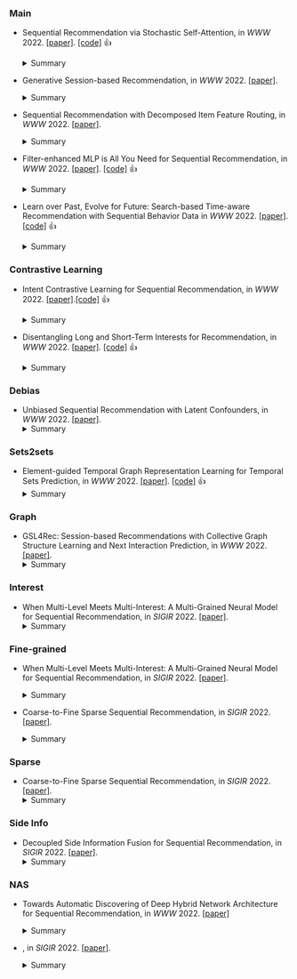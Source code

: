 
### Main
* Sequential Recommendation via Stochastic Self-Attention, in *WWW* 2022. [\[paper\]](https://dl.acm.org/doi/pdf/10.1145/3485447.3512077). [\[code\]](https://github.com/zfan20/STOSA) :thumbsup: 
    <details>
    <summary>Summary</summary>
    <strong>Motivation</strong>.  users’ real-world sequential behaviors are uncertain rather than deterministic, posing a significant challenge to present techniques. We further suggest that dot-product-based approaches cannot fully capture collaborative transitivity, which can be derived in **item-item transitions** inside sequences and is beneficial for cold start items. We further argue that BPR loss has no constraint on positive and sampled negative items, which misleads the optimization.
    <strong>Solution</strong>. It embeds each item as a stochastic Gaussian distribution, the covariance of which encodes the uncertainty.
    <strong>Datasets</strong>.  
    <strong>Baselines</strong>. 
    <strong>Future</strong>. 
    <strong>Ins</strong>.
    </details>
 
* Generative Session-based Recommendation, in *WWW* 2022. [\[paper\]](https://dl.acm.org/doi/pdf/10.1145/3485447.3512095).
    <details>
    <summary>Summary</summary>
    <strong>Motivation</strong>. Data sparsity.
    <strong>Solution</strong>. The first adversarial module aims to make the generated samples conform to the underlying patterns of the real user sequential preference (rationality requirement). The second adversarial module is targeted at widening the model experiences by generating samples which can induce larger model losses (informativeness requirement).
    <strong>Datasets</strong>.  
    <strong>Baselines</strong>. 
    <strong>Future</strong>. 
    <strong>Ins</strong>.
    </details>

* Sequential Recommendation with Decomposed Item Feature Routing, in *WWW* 2022. [\[paper\]](https://dl.acm.org/doi/pdf/10.1145/3485447.3512101). 
    <details>
    <summary>Summary</summary>
    <strong>Motivation</strong>. Data Augmentation  
    <strong>Solution</strong>. 
    <strong>Datasets</strong>.  
    <strong>Baselines</strong>. 
    <strong>Future</strong>. 
    <strong>Ins</strong>.
    </details>
    
* Filter-enhanced MLP is All You Need for Sequential Recommendation, in *WWW* 2022. [\[paper\]](https://dl.acm.org/doi/pdf/10.1145/3485447.3512111). [\[code\]](https://github.com/RUCAIBox/FMLP-Rec) :thumbsup: 
    <details>
    <summary>Summary</summary>
    <strong>Motivation</strong>.  
    <strong>Solution</strong>. 
    <strong>Datasets</strong>.  
    <strong>Baselines</strong>. 
    <strong>Future</strong>. 
    <strong>Ins</strong>.
    </details>
    
* Learn over Past, Evolve for Future: Search-based Time-aware Recommendation with Sequential Behavior Data in *WWW* 2022. [\[paper\]](https://dl.acm.org/doi/pdf/10.1145/3485447.3512117). [\[code\]](https://github.com/Jinjiarui/STARec) :thumbsup: 
    <details>
    <summary>Summary</summary>
    <strong>Motivation</strong>.  
    <strong>Solution</strong>. 
    <strong>Datasets</strong>.  
    <strong>Baselines</strong>. 
    <strong>Future</strong>. 
    <strong>Ins</strong>.
    </details>    

### Contrastive Learning
* Intent Contrastive Learning for Sequential Recommendation, in *WWW* 2022. [\[paper\]](https://dl.acm.org/doi/pdf/10.1145/3485447.3512090).[\[code\]](https://github.com/salesforce/ICLRec) :thumbsup: 
    <details>
    <summary>Summary</summary>
    <strong>Motivation</strong>.  
    <strong>Solution</strong>. 
    <strong>Datasets</strong>.  
    <strong>Baselines</strong>. 
    <strong>Future</strong>. 
    <strong>Ins</strong>.
    </details>
    
* Disentangling Long and Short-Term Interests for Recommendation, in *WWW* 2022. [\[paper\]](https://dl.acm.org/doi/pdf/10.1145/3485447.3512098). [\[code\]](https://github.com/tsinghua-fib-lab/CLSR) :thumbsup: 
    <details>
    <summary>Summary</summary>
    <strong>Motivation</strong>.  
    <strong>Solution</strong>. 
    <strong>Datasets</strong>.  
    <strong>Baselines</strong>. 
    <strong>Future</strong>. 
    <strong>Ins</strong>.
    </details>
    

    
### Debias
* Unbiased Sequential Recommendation with Latent Confounders, in *WWW* 2022. [\[paper\]](https://dl.acm.org/doi/pdf/10.1145/3485447.3512090). 
    <details>
    <summary>Summary</summary>
    <strong>Motivation</strong>. the observational data may have been contaminated by the exposure or selection biases, which renders the learned sequential models unreliable. 
    <strong>Solution</strong>. 
    <strong>Datasets</strong>.  
    <strong>Baselines</strong>. 
    <strong>Future</strong>. 
    <strong>Ins</strong>.
    </details>

### Sets2sets
* Element-guided Temporal Graph Representation Learning for Temporal Sets Prediction, in *WWW* 2022. [\[paper\]](https://dl.acm.org/doi/pdf/10.1145/3485447.3512064). [\[code\]](https://github.com/yule-BUAA/ETGNN) :thumbsup: 
    <details>
    <summary>Summary</summary>
    <strong>Motivation</strong>. Recent studies on temporal sets prediction follow the same pipeline that only learns from each user’s own sequence, which fails to discover the collaborative signals among the sequences of **different users**. <strong>Solution</strong>. Element-guided larger graph. <strong>Datasets</strong>. DC, TaoBao, JD, and TMS.   <strong>Baselines</strong>. DNNTSP.
    <strong>Future</strong>. (1) Example-based interpretability? (2) Disentangling. (3) How to revise BasketTR based on this method. (4) DuoRec?
    <strong>Ins</strong>. Their model.
    </details>
    
### Graph
* GSL4Rec: Session-based Recommendations with Collective Graph Structure Learning and Next Interaction Prediction, in *WWW* 2022. [\[paper\]](https://dl.acm.org/doi/pdf/10.1145/3485447.3512085).
    <details>
    <summary>Summary</summary>
    <strong>Motivation</strong>.  
    <strong>Solution</strong>. 
    <strong>Datasets</strong>.  
    <strong>Baselines</strong>. 
    <strong>Future</strong>. 
    <strong>Ins</strong>.
    </details>

### Interest
* When Multi-Level Meets Multi-Interest: A Multi-Grained Neural Model for Sequential Recommendation, in *SIGIR* 2022. [\[paper\]](https://arxiv.org/abs/2205.01286).
    <details>
    <summary>Summary</summary>
    <strong>Motivation</strong>.  
    <strong>Solution</strong>. 
    <strong>Datasets</strong>.  
    <strong>Baselines</strong>. 
    <strong>Future</strong>. 
    <strong>Ins</strong>.
    </details>

### Fine-grained
* When Multi-Level Meets Multi-Interest: A Multi-Grained Neural Model for Sequential Recommendation, in *SIGIR* 2022. [\[paper\]](https://arxiv.org/abs/2205.01286).
    <details>
    <summary>Summary</summary>
    <strong>Motivation</strong>.  
    <strong>Solution</strong>. 
    <strong>Datasets</strong>.  
    <strong>Baselines</strong>. 
    <strong>Future</strong>. 
    <strong>Ins</strong>.
    </details>
    
* Coarse-to-Fine Sparse Sequential Recommendation, in *SIGIR* 2022. [\[paper\]](https://arxiv.org/abs/2204.01839#:~:text=Sequential%20recommendation%20aims%20to%20model,dynamics%20and%20long%2Dterm%20preferences.).
    <details>
    <summary>Summary</summary>
    <strong>Motivation</strong>.  
    <strong>Solution</strong>. 
    <strong>Datasets</strong>.  
    <strong>Baselines</strong>. 
    <strong>Future</strong>. 
    <strong>Ins</strong>.
    </details>


### Sparse
* Coarse-to-Fine Sparse Sequential Recommendation, in *SIGIR* 2022. [\[paper\]](https://arxiv.org/abs/2204.01839#:~:text=Sequential%20recommendation%20aims%20to%20model,dynamics%20and%20long%2Dterm%20preferences.).
    <details>
    <summary>Summary</summary>
    <strong>Motivation</strong>.  
    <strong>Solution</strong>. 
    <strong>Datasets</strong>.  
    <strong>Baselines</strong>. 
    <strong>Future</strong>. 
    <strong>Ins</strong>.
    </details>

### Side Info
* Decoupled Side Information Fusion for Sequential Recommendation, in *SIGIR* 2022. [\[paper\]](https://arxiv.org/abs/2204.11046).
    <details>
    <summary>Summary</summary>
    <strong>Motivation</strong>.  
    <strong>Solution</strong>. 
    <strong>Datasets</strong>.  
    <strong>Baselines</strong>. 
    <strong>Future</strong>. 
    <strong>Ins</strong>.
    </details>

### NAS
* Towards Automatic Discovering of Deep Hybrid Network Architecture for Sequential Recommendation, in *WWW* 2022. [\[paper\]](https://dl.acm.org/doi/pdf/10.1145/3485447.3512066)
    <details>
    <summary>Summary</summary>
    <strong>Motivation</strong>.  
    <strong>Solution</strong>. 
    <strong>Datasets</strong>.  
    <strong>Baselines</strong>. 
    <strong>Future</strong>. 
    <strong>Ins</strong>.
    </details>


* , in *SIGIR* 2022. [\[paper\]]().
    <details>
    <summary>Summary</summary>
    <strong>Motivation</strong>.  
    <strong>Solution</strong>. 
    <strong>Datasets</strong>.  
    <strong>Baselines</strong>. 
    <strong>Future</strong>. 
    <strong>Ins</strong>.
    </details>
